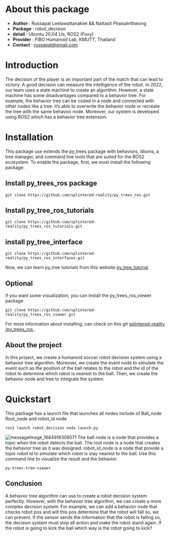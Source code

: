 # About this package

* **Author** : Russapat Leelawattanakiet && Nattasit Phaisalrittiwong 
* **Package** : robot_decision
* **detail** : Ubuntu 20.04 Lts, ROS2 (Foxy)
* **Provider** : FIBO Humanoid Lab, KMUTT, Thailand
* **Contact** : russapat@gmail.com

# Introduction
The decision of the player is an important part of the match that can lead to victory. A good decision can measure the intelligence of the robot. In 2022, our team uses a state machine to create an algorithm. However, a state machine has some disadvantages compared to a behavior tree. For example, the behavior tree can be coded in a node and connected with other nodes like a tree. it’s able to overwrite the behavior node or recreate the tree with the same behavior node. Moreover, our system is developed using ROS2 which has a behavior tree extension.

# Installation
This package use extends the py_trees package with behaviors, idioms, a tree manager, and command line tools that are suited for the ROS2 ecosystem.
To enable the package, first, we must install the following package.

## Install py_trees_ros package
```
git clone https://github.com/splintered-reality/py_trees_ros.git
```
## Install py_tree_ros_tutorials
```
git clone https://github.com/splintered-reality/py_trees_ros_tutorials.git
```
## install py_tree_interface
```
git clone https://github.com/splintered-reality/py_trees_ros_interfaces.git
```
Now, we can learn py_tree tutorials from this website [py_tree_tutorial](https://py-trees-ros-tutorials.readthedocs.io/en/release-2.1.x/index.html).

## Optional
if you want some visualization, you can install the py_trees_ros_viewer package
```
git clone https://github.com/splintered-reality/py_trees_ros_viewer.git
```
For more information about installing, can check on this git [ splintered-reality /py_trees_ros ](https://github.com/splintered-reality/py_trees_ros).

## About the project
In this project, we create a humanoid soccer robot decision system using a behavior tree algorithm. Moreover, we create the event node to simulate the event such as the position of the ball relates to the robot and the id of the robot to determine which robot is nearest to the ball. Then, we create the behavior node and tree to integrate the system. 


# Quickstart
This package has a launch file that launches all nodes include of Ball_node Root_node and robot_id node
```
ros2 launch robot_decision node.launch.py
```
![messageImage_1684918306071](https://github.com/fibohumanoidlab/FIBOT_Github/assets/125351253/1c090f12-b158-43fa-b54f-9cd8d91792b1)
The ball node is a node that provides a topic when the robot detects the ball.
The root node is a node that creates the behavior tree as it was designed.
robot_id_node is a node that provide a topic robot id to simulate which robot is stay nearest to the ball.
Use this command line to visualize the result and the behavior.
```
py-trees-tree-viewer
```
## Conclusion
A behavior tree algorithm can use to create a robot decision system perfectly. However, with the behavior tree algorithm, we can create a more complex decision system. For example, we can add a behavior node that checks robot pos and will this pos determine that the robot will fall so, we can prevent. If the sensor sends the information that the robot is falling so, the decision system must stop all action and make the robot stand again. If the robot is going to kick the ball which way is the robot going to kick?

